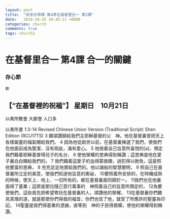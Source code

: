 ```yaml
---
layout: post
title:  "安息日學課-第4季在基督里合一 第2課"
date:   2018-10-25 10:45:11 +0800
categories: church
comments: true
tags: church2 
---
```




# 在基督里合一 第4課 合一的關鍵

### 存心節
~~~
都
~~~


## 【“在基督裡的祝褔”】  星期日　10月21日


以弗所教會
大都會
人口多


以弗所書 1:3-14 Revised Chinese Union Version (Traditional Script) Shen Edition (RCU17TS)
3 願頌讚歸給我們主耶穌基督的父　神。他在基督裏曾把天上各樣屬靈的福氣賜給我們。 
4 因為他從創世以前，在基督裏揀選了我們，使我們在他面前成為聖潔，沒有瑕疵，滿有愛心。 
5 他按着自己旨意所喜悅的[a]，預定我們藉着耶穌基督得兒子的名分，
6 使他榮耀的恩典得到稱讚；這恩典是他在愛子裏白白賜給我們的。
7 我們藉着這愛子的血得蒙救贖，過犯得以赦免，這是照他豐富的恩典，
8 充充足足地賞給我們的。他以諸般的智慧聰明，
9 照自己在基督裏所立定的美意，使我們知道他旨意的奧祕，
10要照着所安排的，在時機成熟的時候，使天上、地上、一切所有的，都在基督裏面同歸於一。
11我們也在他裏面得了基業；這原是那位隨己意行萬事的　神照着自己的旨意所預定的， 
12為要使我們，這些首先把希望寄託在基督裏的人，頌讚他的榮耀。 
13在基督裏你們聽見真理的道，就是那使你們得救的福音，你們也信了他，就受了所應許的聖靈為印記。 
14聖靈是我們得基業的憑據，直等到　神的子民得救贖，使他的榮耀得到稱讚。